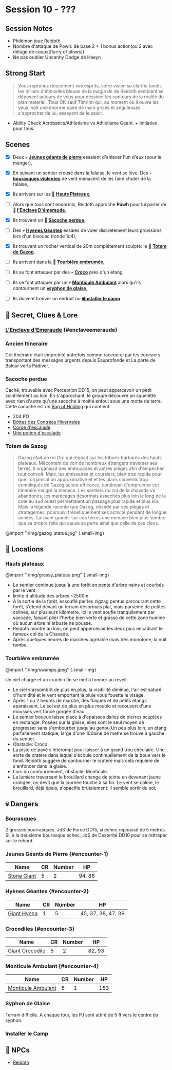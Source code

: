 # Session 10 - ???

## Session Notes

- Philémon joue Reidoth
- Nombre d'attaque de Powh: de base 2 + 1 bonus action(ou 2 avec déluge de coups[flurry of blows])
- Ne pas oublier Uncanny Dodge de Haeyn

## Strong Start

>  Vous reprenez doucement vos esprits, votre vision se clarifie tandis les miliers d'étincelles bleues de la magie de de Reidoth semblent se déposent autours de vous pour déssiner les contours de la réalité du plan materiel.
> Tous OK sauf Timrinn qui, au moment ou il ouvre les yeux, voit une enorme paire de main grises et anguleuses s'approcher de lui, essayant de le saisir.

- Ability Check Acrobatics/Athletisme vs Athletisme Géant. + Initiative pour tous.


## Scenes

- [x] Deux 💀 **[Jeunes géants de pierre](#encounter-1)** essaient d'enlever l'un d'eux (pour le manger),
- [x] En suivant un sentier creusé dans la falaise, le vent se lève. Des 💀 **[bourasques violentes](#bourasques)** de vent menacent de les faire chuter de la falaise,
- [X] Ils arrivent sur les 📍 **[Hauts Plateaux](#hauts-plateaux)**,
- [ ] Alors que tous sont endormis, Reidoth approche **Powh** pour lui parler de **🔎 [l'Enclave D'émeraude](#enclaveemeraude)**,
- [x] Ils trouvent un **🔎 [Sacoche perdue](#sacoche-perdue)**,
- [ ] Des 💀 **[Hyenes Géantes](#encounter-2)** essaies de voler discretement leurs provisions lors d'un bivouac (ronde 1d4),
- [x] Ils trouvent un rocher vertical de 20m complétement sculpté: le  🔎 **[Totem de Gazog](#totem-de-gazog)**,
- [ ] Ils arrivent dans la 📍 **[Tourbière embrumée](#tourbière-embrumée)**,
- [ ] Ils se font attaquer par des 💀 **[Croco](#encounter-3)** près d'un étang,
- [ ] Ils se font attaquer par un 💀 **[Monticule Ambulant](#encounter-4)** alors qu'ils contournent un **[💀syphon de glaise](#syphon-de-glaise)**,
- [ ] Ils doivent trouver un endroit ou **[💀Installer le camp](#installer-le-camp)**.


## 🔎 Secret, Clues & Lore

### [L'Enclave d'Emeraude](../../Lore/Enclave%20d'Emeraude.md) {#enclaveemeraude}

### Ancien Itineraire
Cet itinéraire était empreinté autrefois comme raccourci par les coursiers transportant des messages urgents depuis Eauprofonde et La porte de Baldur verts Padiver.

### Sacoche perdue
Caché, trouvable avec Perception DD15, on peut appercevoir un petit scintillement au loin. En s'approchant, le groupe découvre un squelette avec rien d'autre qu'une sacoche à moitié enfoui sous une motte de terre. Cette sacoche est un [Bag of Holding](https://www.dndbeyond.com/magic-items/bag-of-holding) qui contient:
  - 204 PO
  - [Bottes des Contrées Hivernales](https://www.dndbeyond.com/magic-items/boots-of-the-winterlands)
  - [Corde d'escalade](https://www.dndbeyond.com/magic-items/rope-of-climbing)
  - [Une potion d'escalade](https://www.dndbeyond.com/magic-items/potion-of-climbing)

### Totem de Gazog
 > Gazog était un roi Orc qui régnait sur les tribues barbares des hauts plateaux. Mécontent de voir de nombreux étrangers traverser ses terres, il organisait des embucades et autres pièges afin d'empecher tout convoit. Mais, les émissaires et coursiers, bien trop rapide pour que l'organisation approximative et et les plans souvents trop compliqués de Gazog soient efficaces, continuait d'empreinter cet itineraire malgré la menace.
 Les sentiers du col de la chavade vu abandonés, les marécages désormais assechés plus loin le long de la cote au sud ouest permettaient un passage plus rapide et plus sûr. Mais la légende raconte que Gazog, obsédé par ses pièges et stratagèmes, poursuivi frénétiquement ses activité pendant de longue années. Laissant grandir sur ces terres une menace bien plus sombre que sa propre folie qui causa sa perte ainsi que celle de ces clans.

@import "./img/gazog_statue.jpg" {.small-img}

## 📍 Locations


### Hauts plateaux

@import "./img/grassy_plateau.png" {.small-img}

- Le sentier continue jusqu'à une forêt en pente d'arbre nains et courbés par le vent.
- limite d'altitude des arbres ~2500m.
- A la sortie de la forêt, essouflé par les zigzag pentus parcourant cette forêt, s'etend devant un terrain  desormais plat, mais parsemé de petites colines, sur plusieurs kilometre. Ici le vent soufle tranquilement par saccade, faisant plier l'herbe bien verte et grasse de cette zone humide où aucun arbre ni arbuste ne pousse.
- Reidoth montre au loin, on peut appercevoir les deux pics encadrant le fameux col de la Chavade.
- Après quelques heures de marches agréable mais très monotone, la nuit tombe.



### Tourbière embrumée

@import "./img/swamps.jpeg" {.small-img}

Un ciel chargé et un crachin fin se met à tomber au reveil.
- Le ciel s'assombrit de plus en plus, la visibilité diminue, l'air est saturé d'humidité et le     vent emportant la pluie vous fouette le visage.
- Après 1 ou 2  heures de marche, des flaques et de petits étangs aparaissent. Le sol est de plus en plus meuble et recouvert d'une mousses vert foncé gorgée d'eau. 
- Le sentier  boueux laisse place à d'epaisses dalles de pierres scuplées en rectangle. Posées sur la glaise, elles sont le seul moyen de progresser sans s'embourber jusqu'au genou.Un peu plus loin, un étang parfaitement statique, large d'une 100aine de metre se trouve à gauche du sentier.
- Obstacle: Croco
- La piste de pavé s'interompt pour laisser à un grand trou circulaire. Une sorte de cratère dans lequel s'écoule continuellement de la boue vers le fond. Reidoth suggère de contourner le cratère mais cela requière de s'enfoncer dans la glaise. 
- Lors du contournement, obstacle: Monticule.
- La lumière traversant le brouillard change de teinte en devenant jaune orangée, on devit que la journée touche à sa fin. Le vent se calme, le brouillard, déjà épais, s'opacifie brutalement: il semble sortir du sol.


## 💀 Dangers

### Bourasques

2 grosses bourrasques. JdS de Force DD15, si echec repoussé de 5 metres. Si, à la deuxième bourasque echec, JdS de Dexterité DD10 pour se rattraper sur le rebord.

### Jeunes Géants de Pierre {#encounter-1}

| Name                                                                    | CR  | Number | HP     |
| ----------------------------------------------------------------------- | --- | ------ | ------ |
| [Stone Giant](https://5e.tools/bestiary.html#stone%20giant_mm,scaled:5) | 5   | 2      | 94, 86 |

### Hyènes Géantes {#encounter-2}

| Name                                                           | CR  | Number | HP                 |
| -------------------------------------------------------------- | --- | ------ | ------------------ |
| [Giant Hyena](https://5e.tools/bestiary.html#giant%20hyena_mm) | 1   | 5      | 45, 37, 38, 47, 39 |

### Crocodiles {#encounter-3}

| Name                                                                   | CR  | Number | HP     |
| ---------------------------------------------------------------------- | --- | ------ | ------ |
| [Giant Crocodile](https://5e.tools/bestiary.html#giant%20crocodile_mm) | 5   | 2      | 82, 93 |

### Monticule Ambulant {#encounter-4}


| Name                                                                      | CR  | Number | HP  |
| ------------------------------------------------------------------------- | --- | ------ | --- |
| [Monticule Ambulant](https://5e.tools/bestiary.html#shambling%20mound_mm) | 5   | 1      | 153 |


### Syphon de Glaise

Terrain difficile.
A chaque tour, les PJ sont attiré de 5 ft vers le centre du syphon.



### Installer le Camp


## 👥 NPCs

- [Reidoth](../../PNJ/reidoth.md)

